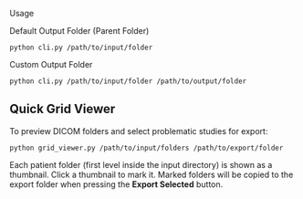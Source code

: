 Usage

Default Output Folder (Parent Folder)

```
python cli.py /path/to/input/folder
```

Custom Output Folder

```
python cli.py /path/to/input/folder /path/to/output/folder
```

## Quick Grid Viewer

To preview DICOM folders and select problematic studies for export:

```
python grid_viewer.py /path/to/input/folders /path/to/export/folder
```

Each patient folder (first level inside the input directory) is shown as a thumbnail.
Click a thumbnail to mark it. Marked folders will be copied to the export folder when
pressing the **Export Selected** button.
